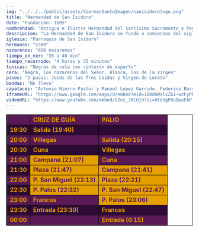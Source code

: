 ```yaml
---
img: "../../../public/assets/ViernesSantoImagen/sanisidorologo.png"
title: "Hermandad de San Isidoro"
date: "Fundación: 1605"
nombrehdad: "Antigua e Ilustre Hermandad del Santísimo Sacramento y Pontificia y Real Archicofradía de Nazarenos de Nuestro Padre Jesús de las Tres Caídas, Nuestra Señora de Loreto y Señor San Isidoro"
descripcion: "La Hermandad de San Isidoro se fundó a comienzos del siglo XVII en San Benito de la Calzada. El traslado a San Isidoro fue en 1670 y seis años más tarde se fusionaría con la Sacramental de dicho templo parroquial."
iglesia: "Parroquia de San Isidoro"
hermanos: "2300"
nazarenos: "650 nazarenos"
tiempo_en_ver: "35 a 40 min"
tiempo_recorrido: "4 horas y 35 minutos"
tunicas: "Negras de cola con cinturón de esparto"
cera: "Negra, los nazarenos del Señor. Blanca, los de la Virgen"
pasos: "2 pasos: Jesús de las Tres Caídas y Virgen de Loreto"
bandas: "No lleva"
capataces: "Antonio Hierro Pastor y Manuel López Garrido. Federico Barrero (2º paso)"
iframeURL: "https://www.google.com/maps/d/embed?mid=1D0d6WxlxZG1-wzFyPbEfiyd3k-C5lDu8&ehbc=2E312F"
videoURL: "https://www.youtube.com/embed/GZes_JNlUjU?si=Utd1gPUuQwuFAP-3"
---
```


<table class="recorrido" style="width: 100%; border-collapse: collapse; text-align: left; border: 1px solid black;">
  <tbody>
    <tr style="background-color: #5a1a55; color: #e5a000; font-weight: bold;">
      <td style="border: 1px solid black; text-align: center;"></td>
      <td style="border: 1px solid black;">CRUZ DE GUÍA</td>
      <td style="border: 1px solid black;">PALIO</td>
    </tr>
    <tr style="background-color: #2e0b37; color: #e5a000; font-weight: bold;">
      <td style="border: 1px solid black; text-align: center;">19:30</td>
      <td style="border: 1px solid black;">Salida (19:40)</td>
      <td style="border: 1px solid black;"></td>
    </tr>
    <tr style="background-color: #5a1a55; color: #e5a000; font-weight: bold;">
      <td style="border: 1px solid black; text-align: center;">20:00</td>
      <td style="border: 1px solid black;">Villegas</td>
      <td style="border: 1px solid black;">Salida (20:15)</td>
    </tr>
    <tr style="background-color: #2e0b37; color: #e5a000; font-weight: bold;">
      <td style="border: 1px solid black; text-align: center;">20:30</td>
      <td style="border: 1px solid black;">Cuna</td>
      <td style="border: 1px solid black;">Villegas</td>
    </tr>
    <tr style="background-color: #5a1a55; color: #e5a000; font-weight: bold;">
      <td style="border: 1px solid black; text-align: center;">21:00</td>
      <td style="border: 1px solid black; background-color: #e5a000; color: #5a1a55;">Campana (21:07)</td>
      <td style="border: 1px solid black;">Cuna</td>
    </tr>
    <tr style="background-color: #2e0b37; color: #e5a000; font-weight: bold;">
      <td style="border: 1px solid black; text-align: center;">21:30</td>
      <td style="border: 1px solid black; background-color: #e5a000; color: #5a1a55;">Plaza (21:47)</td>
      <td style="border: 1px solid black; background-color: #e5a000; color: #5a1a55;">Campana (21:41)</td>
    </tr>
    <tr style="background-color: #5a1a55; color: #e5a000; font-weight: bold;">
      <td style="border: 1px solid black; text-align: center;">22:00</td>
      <td style="border: 1px solid black; background-color: #e5a000; color: #5a1a55;">P. San Miguel (22:13)</td>
      <td style="border: 1px solid black; background-color: #e5a000; color: #5a1a55;">Plaza (22:21)</td>
    </tr>
    <tr style="background-color: #2e0b37; color: #e5a000; font-weight: bold;">
      <td style="border: 1px solid black; text-align: center;">22:30</td>
      <td style="border: 1px solid black; background-color: #e5a000; color: #5a1a55;">P. Palos (22:32)</td>
      <td style="border: 1px solid black; background-color: #e5a000; color: #5a1a55;">P. San Miguel (22:47)</td>
    </tr>
    <tr style="background-color: #5a1a55; color: #e5a000; font-weight: bold;">
      <td style="border: 1px solid black; text-align: center;">23:00</td>
      <td style="border: 1px solid black;">Francos</td>
      <td style="border: 1px solid black; background-color: #e5a000; color: #5a1a55;">P. Palos (23:06)</td>
    </tr>
    <tr style="background-color: #2e0b37; color: #e5a000; font-weight: bold;">
      <td style="border: 1px solid black; text-align: center;">23:30</td>
      <td style="border: 1px solid black;">Entrada (23:30)</td>
      <td style="border: 1px solid black;">Francos</td>
    </tr>
    <tr style="background-color: #5a1a55; color: #e5a000; font-weight: bold;">
      <td style="border: 1px solid black; text-align: center;">00:00</td>
      <td style="border: 1px solid black;"></td>
      <td style="border: 1px solid black;">Entrada (0:15)</td>
    </tr>
  </tbody>
</table>